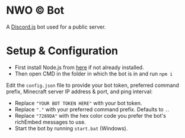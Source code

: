 # NWO © Bot
A [Discord.js](https://www.npmjs.com/package/discord.js) bot used for a public server.

# Setup & Configuration
- First install Node.js from [here](https://nodejs.org/en/download/) if not already installed.
- Then open CMD in the folder in which the bot is in and run `npm i`

Edit the `config.json` file to provide your bot token, preferred command prefix, Minecraft server IP address & port, and ping interval:
- Replace `"YOUR BOT TOKEN HERE"` with your bot token.
- Replace `"."` with your preferred command prefix. Defaults to `.`.
- Replace `"7289DA"` with the hex color code you prefer the bot's richEmbed messages to use.
- Start the bot by running `start.bat` (Windows). 